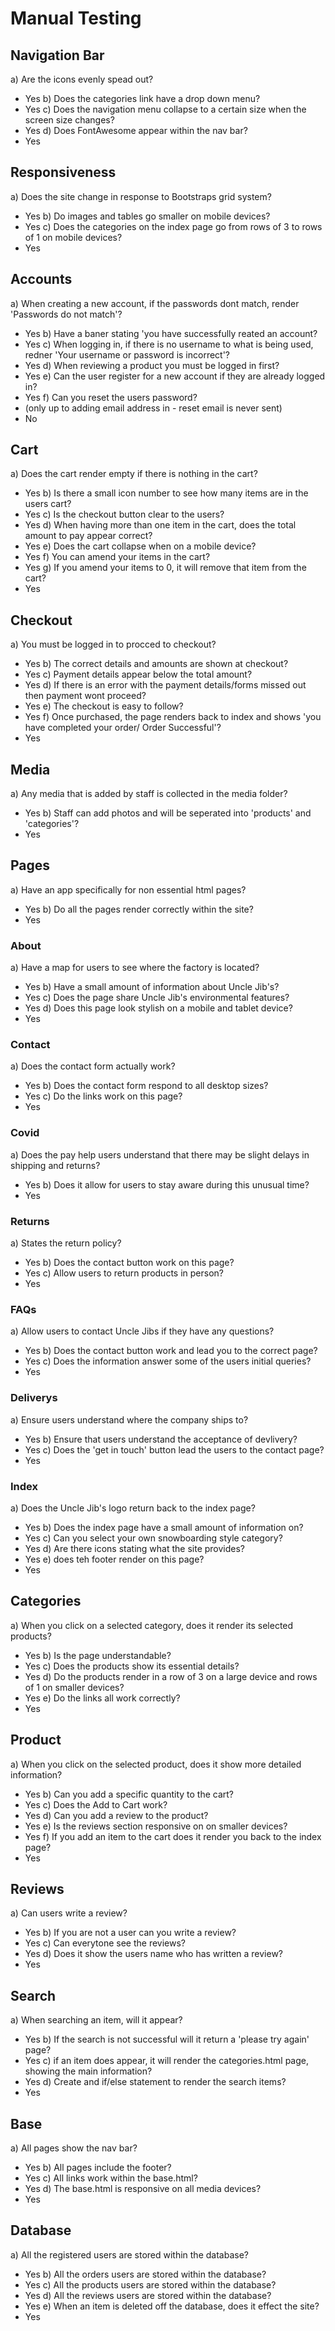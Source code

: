 # Manual Testing

## Navigation Bar
a) Are the icons evenly spead out?
- Yes
b) Does the categories link have a drop down menu?
- Yes
c) Does the navigation menu collapse to a certain size when the screen size changes?
- Yes
d) Does FontAwesome appear within the nav bar?
- Yes

## Responsiveness
a) Does the site change in response to Bootstraps grid system?
- Yes
b) Do images and tables go smaller on mobile devices?
- Yes
c) Does the categories on the index page go from rows of 3 to rows of 1 on mobile devices?
- Yes

## Accounts
a) When creating a new account, if the passwords dont match, render 'Passwords do not match'?
- Yes
b) Have a baner stating 'you have successfully reated an account?
- Yes
c) When logging in, if there is no username to what is being used, redner 'Your username or password is incorrect'?
- Yes
d) When reviewing a product you must be logged in first?
- Yes
e) Can the user register for a new account if they are already logged in?
- Yes
f) Can you reset the users password?
- (only up to adding email address in - reset email is never sent)
- No

## Cart
a) Does the cart render empty if there is nothing in the cart?
- Yes
b) Is there a small icon number to see how many items are in the users cart?
- Yes
c) Is the checkout button clear to the users?
- Yes
d) When having more than one item in the cart, does the total amount to pay appear correct?
- Yes
e) Does the cart collapse when on a mobile device?
- Yes
f) You can amend your items in the cart?
- Yes
g) If you amend your items to 0, it will remove that item from the cart?
- Yes

## Checkout
a) You must be logged in to procced to checkout?
- Yes
b) The correct details and amounts are shown at checkout?
- Yes
c) Payment details appear below the total amount?
- Yes
d) If there is an error with the payment details/forms missed out then payment wont proceed?
- Yes
e) The checkout is easy to follow?
- Yes
f) Once purchased, the page renders back to index and shows 'you have completed your order/ Order Successful'?
- Yes

## Media
a) Any media that is added by staff is collected in the media folder?
- Yes
b) Staff can add photos and will be seperated into 'products' and 'categories'?
- Yes

## Pages
a) Have an app specifically for non essential html pages?
- Yes
b) Do all the pages render correctly within the site?
- Yes

### About
a) Have a map for users to see where the factory is located?
- Yes
b) Have a small amount of information about Uncle Jib's?
- Yes
c) Does the page share Uncle Jib's environmental features?
- Yes
d) Does this page look stylish on a mobile and tablet device?
- Yes

### Contact
a) Does the contact form actually work?
- Yes
b) Does the contact form respond to all desktop sizes?
- Yes
c) Do the links work on this page?
- Yes

### Covid
a) Does the pay help users understand that there may be slight delays in shipping and returns?
- Yes
b) Does it allow for users to stay aware during this unusual time?
- Yes

### Returns
a) States the return policy?
- Yes
b) Does the contact button work on this page?
- Yes
c) Allow users to return products in person?
- Yes

### FAQs
a) Allow users to contact Uncle Jibs if they have any questions?
- Yes
b) Does the contact button work and lead you to the correct page?
- Yes
c) Does the information answer some of the users initial queries?
- Yes

### Deliverys
a) Ensure users understand where the company ships to?
- Yes
b) Ensure that users understand the acceptance of devlivery?
- Yes
c) Does the 'get in touch' button lead the users to the contact page?
- Yes

### Index
a) Does the Uncle Jib's logo return back to the index page?
- Yes
b) Does the index page have a small amount of information on?
- Yes
c) Can you select your own snowboarding style category?
- Yes
d) Are there icons stating what the site provides?
- Yes
e) does teh footer render on this page?
- Yes

## Categories
a) When you click on a selected category, does it render its selected products?
- Yes
b) Is the page understandable?
- Yes
c) Does the products show its essential details?
- Yes
d) Do the products render in a row of 3 on a large device and rows of 1 on smaller devices?
- Yes
e) Do the links all work correctly?
- Yes

## Product
a) When you click on the selected product, does it show more detailed information?
- Yes
b) Can you add a specific quantity to the cart?
- Yes
c) Does the Add to Cart work?
- Yes
d) Can you add a review to the product?
- Yes
e) Is the reviews section responsive on on smaller devices? 
- Yes
f) If you add an item to the cart does it render you back to the index page?
- Yes

## Reviews
a) Can users write a review?
- Yes
b) If you are not a user can you write a review?
- Yes
c) Can everytone see the reviews?
- Yes
d) Does it show the users name who has written a review?
- Yes

## Search
a) When searching an item, will it appear?
- Yes
b) If the search is not successful will it return a 'please try again' page?
- Yes
c) if an item does appear, it will render the categories.html page, showing the main information?
- Yes
d) Create and if/else statement to render the search items?
- Yes

## Base
a) All pages show the nav bar?
- Yes
b) All pages include the footer?
- Yes
c) All links work within the base.html?
- Yes
d) The base.html is responsive on all media devices?
- Yes

## Database
a) All the registered users are stored within the database?
- Yes
b) All the orders users are stored within the database?
- Yes
c) All the products users are stored within the database?
- Yes
d) All the reviews users are stored within the database?
- Yes
e) When an item is deleted off the database, does it effect the site?
- Yes